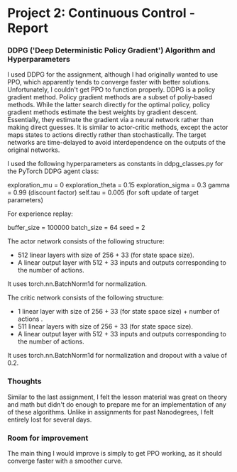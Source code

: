 [//]: # (Image References)

[image1]: https://user-images.githubusercontent.com/10624937/43851024-320ba930-9aff-11e8-8493-ee547c6af349.gif "Trained Agent"

# Project 2: Continuous Control - Report

### DDPG ('Deep Deterministic Policy Gradient') Algorithm and Hyperparameters

I used DDPG for the assignment, although I had originally wanted to use PPO, which apparently tends to converge faster with better solutions. Unfortunately, I couldn't get PPO to function properly. DDPG is a policy gradient method. Policy gradient methods are a subset of poliy-based methods. While the latter search directly for the optimal policy, policy gradient methods estimate the best weights by gradient descent. Essentially, they estimate the gradient via a neural network rather than making direct guesses. It is similar to actor-critic methods, except the actor maps states to actions directly rather than stochastically. The target networks are time-delayed to avoid interdependence on the outputs of the original networks.

I used the following hyperparameters as constants in ddpg_classes.py for the PyTorch DDPG agent class:

exploration_mu = 0
exploration_theta = 0.15
exploration_sigma = 0.3
gamma = 0.99 (discount factor)
self.tau = 0.005 (for soft update of target parameters)

For experience replay:

buffer_size = 100000
batch_size = 64
seed = 2

The actor network consists of the following structure:

- 512 linear layers with size of 256 + 33 (for state space size).
- A linear output layer with 512 + 33 inputs and outputs corresponding to the number of actions.

It uses torch.nn.BatchNorm1d for normalization.

The critic network consists of the following structure:

- 1 linear layer with size of 256 + 33 (for state space size) + number of actions .
- 511 linear layers with size of 256 + 33 (for state space size).
- A linear output layer with 512 + 33 inputs and outputs corresponding to the number of actions.

It uses torch.nn.BatchNorm1d for normalization and dropout with a value of 0.2.

### Thoughts

Similar to the last assignment, I felt the lesson material was great on theory and math but didn't do enough to prepare me for an implementation of any of these algorithms. Unlike in assignments for past Nanodegrees, I felt entirely lost for several days.

### Room for improvement

The main thing I would improve is simply to get PPO working, as it should converge faster with a smoother curve.
